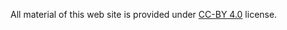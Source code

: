 All material of this web site is provided under [CC-BY 4.0](https://creativecommons.org/licenses/by/4.0/) license.

